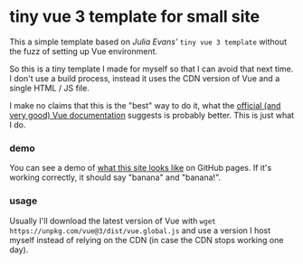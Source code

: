 # tiny vue 3 template for small site

This a simple template based on *Julia Evans'* `tiny vue 3 template` without the fuzz of setting up Vue environment.

So this is a tiny template I made for myself so that I can avoid that next
time. I don't use a build process, instead it uses the CDN version of Vue and a single HTML / JS file.

I make no claims that this is the "best" way to do it, what the [official (and
very good) Vue documentation](https://vuejs.org/guide/quick-start.html#using-vue-from-cdn)
suggests is probably better. This is just what I do.

### demo

You can see a demo of [what this site looks like](https://jvns.github.io/vue3-tiny-template/) on GitHub pages. If it's working correctly, it should say "banana" and "banana!".

### usage

Usually I'll download the latest version of Vue with `wget https://unpkg.com/vue@3/dist/vue.global.js` and use a version I host myself
instead of relying on the CDN (in case the CDN stops working one day).
